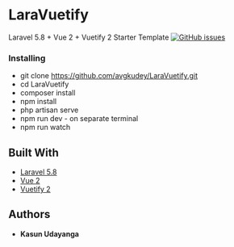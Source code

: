 # LaraVuetify

Laravel 5.8 + Vue 2 + Vuetify 2 Starter Template
[![GitHub issues](https://img.shields.io/github/issues/avgkudey/LaraVuetify)](https://github.com/avgkudey/LaraVuetify/issues)

### Installing
* git clone https://github.com/avgkudey/LaraVuetify.git
* cd LaraVuetify
* composer install
* npm install
* php artisan serve
* npm run dev - on separate terminal
* npm run watch

## Built With

* [Laravel 5.8](https://laravel.com/docs/5.8/) 
* [Vue 2](https://vuejs.org/v2/guide/)
* [Vuetify 2](https://vuetifyjs.com/en/getting-started/quick-start)


## Authors

* **Kasun Udayanga** 
